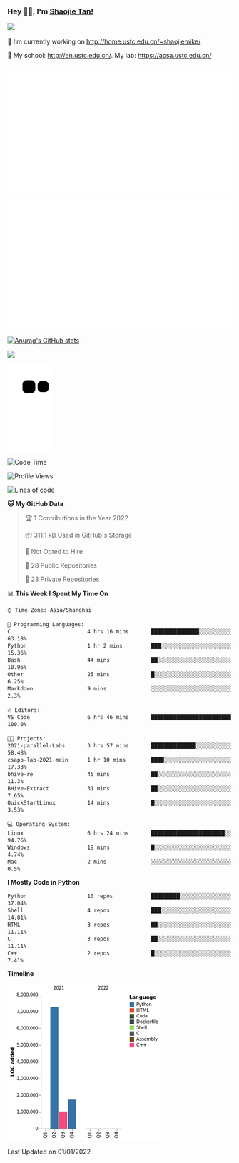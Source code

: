 

<!--
**Kirrito-k423/Kirrito-k423** is a ✨ _special_ ✨ repository because its `README.md` (this file) appears on your GitHub profile.

Here are some ideas to get you started:

- 🔭 I’m currently working on ...
- 🌱 I’m currently learning ...
- 👯 I’m looking to collaborate on ...
- 🤔 I’m looking for help with ...
- 💬 Ask me about ...
- 📫 How to reach me: ...
- 😄 Pronouns: ...
- ⚡ Fun fact: ...
-->
### Hey 👋🏽, I'm [Shaojie Tan!](http://home.ustc.edu.cn/~shaojiemike/about)

![](https://visitor-badge.glitch.me/badge?page_id=Kirrito-k423.Kirrito-k423)

🔭 I’m currently working on http://home.ustc.edu.cn/~shaojiemike/

👯 My school: http://en.ustc.edu.cn/. My lab: https://acsa.ustc.edu.cn/

![](https://github.com/Kirrito-k423/github-stats/blob/master/generated/overview.svg)
![](https://github.com/Kirrito-k423/github-stats/blob/master/generated/languages.svg)

[![Anurag's GitHub stats](https://github-readme-stats.vercel.app/api?username=Kirrito-k423&theme=flag-india&show_icons=true&hide=stars,prs,issues,contribs)](https://github.com/anuraghazra/github-readme-stats)

![](https://github-profile-summary-cards.vercel.app/api/cards/profile-details?username=Kirrito-k423&theme=vue)

![snake gif](https://github.com/Kirrito-k423/Kirrito-k423/blob/output/github-contribution-grid-snake.svg)

<!--START_SECTION:waka-->
![Code Time](http://img.shields.io/badge/Code%20Time-45%20hrs%2037%20mins-blue)

![Profile Views](http://img.shields.io/badge/Profile%20Views-54-blue)

![Lines of code](https://img.shields.io/badge/From%20Hello%20World%20I%27ve%20Written-10%20Million%20lines%20of%20code-blue)

**🐱 My GitHub Data** 

> 🏆 1 Contributions in the Year 2022
 > 
> 📦 311.1 kB Used in GitHub's Storage 
 > 
> 🚫 Not Opted to Hire
 > 
> 📜 28 Public Repositories 
 > 
> 🔑 23 Private Repositories  
 > 
📊 **This Week I Spent My Time On** 

```text
⌚︎ Time Zone: Asia/Shanghai

💬 Programming Languages: 
C                        4 hrs 16 mins       ███████████████░░░░░░░░░░   63.18% 
Python                   1 hr 2 mins         ███░░░░░░░░░░░░░░░░░░░░░░   15.36% 
Bash                     44 mins             ██░░░░░░░░░░░░░░░░░░░░░░░   10.96% 
Other                    25 mins             █░░░░░░░░░░░░░░░░░░░░░░░░   6.25% 
Markdown                 9 mins              ░░░░░░░░░░░░░░░░░░░░░░░░░   2.3%

🔥 Editors: 
VS Code                  6 hrs 46 mins       █████████████████████████   100.0%

🐱‍💻 Projects: 
2021-parallel-Labs       3 hrs 57 mins       ██████████████░░░░░░░░░░░   58.48% 
csapp-lab-2021-main      1 hr 10 mins        ████░░░░░░░░░░░░░░░░░░░░░   17.33% 
bhive-re                 45 mins             ██░░░░░░░░░░░░░░░░░░░░░░░   11.3% 
BHive-Extract            31 mins             ██░░░░░░░░░░░░░░░░░░░░░░░   7.65% 
QuickStartLinux          14 mins             █░░░░░░░░░░░░░░░░░░░░░░░░   3.53%

💻 Operating System: 
Linux                    6 hrs 24 mins       ███████████████████████░░   94.76% 
Windows                  19 mins             █░░░░░░░░░░░░░░░░░░░░░░░░   4.74% 
Mac                      2 mins              ░░░░░░░░░░░░░░░░░░░░░░░░░   0.5%

```

**I Mostly Code in Python** 

```text
Python                   10 repos            █████████░░░░░░░░░░░░░░░░   37.04% 
Shell                    4 repos             ███░░░░░░░░░░░░░░░░░░░░░░   14.81% 
HTML                     3 repos             ██░░░░░░░░░░░░░░░░░░░░░░░   11.11% 
C                        3 repos             ██░░░░░░░░░░░░░░░░░░░░░░░   11.11% 
C++                      2 repos             █░░░░░░░░░░░░░░░░░░░░░░░░   7.41%

```


**Timeline**

![Chart not found](https://raw.githubusercontent.com/Kirrito-k423/Kirrito-k423/main/charts/bar_graph.png) 


 Last Updated on 01/01/2022
<!--END_SECTION:waka-->

